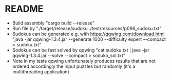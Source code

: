 README
======

* Build assembly "cargo build --release"
* Run file by "./target/release/sudoku ./test/resources/p096_sudoku.txt"
* Sudokus can be generated e.g. with https://qqwing.com/download.html "java -jar qqwing-1.3.4.jar --generate 1000 --difficulty expert --compact > sudoku.txt"
* Sodokus can be fast solved by qqwing "cat sudoku.txt | java -jar qqwing-1.3.4.jar --solve --compact > soduko_sol.txt"
* Note in my tests qqwing unfortunately produces results that are not ordered accordingly the input puzzles but randomly (it's a multithreading application)

